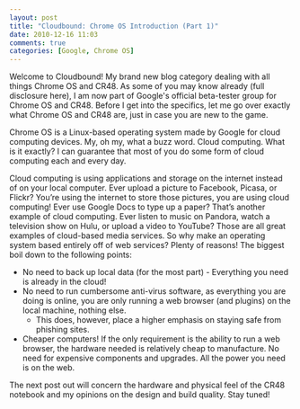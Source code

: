 ```yaml
---
layout: post
title: "Cloudbound: Chrome OS Introduction (Part 1)"
date: 2010-12-16 11:03
comments: true
categories: [Google, Chrome OS]
---
```


Welcome to Cloudbound! My brand new blog category dealing with all things Chrome OS and CR48. As some of you may know already (full disclosure here), I am now part of Google's official beta-tester group for Chrome OS and CR48. Before I get into the specifics, let me go over exactly what Chrome OS and CR48 are, just in case you are new to the game.


Chrome OS is a Linux-based operating system made by Google for cloud computing devices. My, oh my, what a buzz word. Cloud computing. What is it exactly? I can guarantee that most of you do some form of cloud computing each and every day.


Cloud computing is using applications and storage on the internet instead of on your local computer. Ever upload a picture to Facebook, Picasa, or Flickr? You’re using the internet to store those pictures, you are using cloud computing! Ever use Google Docs to type up a paper? That’s another example of cloud computing. Ever listen to music on Pandora, watch a television show on Hulu, or upload a video to YouTube? Those are all great examples of cloud-based media services.
So why make an operating system based entirely off of web services? Plenty of reasons! The biggest boil down to the following points:

* No need to back up local data (for the most part) - Everything you need is already in the cloud!
* No need to run cumbersome anti-virus software, as everything you are doing is online, you are only running a web browser (and plugins) on the local machine, nothing else.
    * This does, however, place a higher emphasis on staying safe from phishing sites.
* Cheaper computers! If the only requirement is the ability to run a web browser, the hardware needed is relatively cheap to manufacture. No need for expensive components and upgrades. All the power you need is on the web.

The next post out will concern the hardware and physical feel of the CR48 notebook and my opinions on the design and build quality. Stay tuned!
